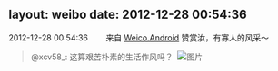 layout: weibo
date: 2012-12-28 00:54:36
---
<meta name="referrer" content="no-referrer" />

2012-12-28 00:54:36  &nbsp;&nbsp;&nbsp;&nbsp;&nbsp;&nbsp; 来自 <a href="http://app.weibo.com/t/feed/l4RWD" rel="nofollow">Weico.Android</a>
赞赏汝，有寡人的风采～
>  @xcv58_: 这算艰苦朴素的生活作风吗？ ​​​
>  ![图片](https://ww3.sinaimg.cn/large/801f7e9ajw1e08m8vjxh3j.jpg)
